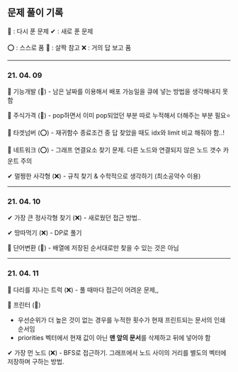 ## 문제 풀이 기록

🔄 : 다시 푼 문제   ✔ : 새로 푼 문제 </br></br>
⭕ : 스스로 품  🔺 : 살짝 참고   ❌ : 거의 답 보고 품

----------------------------------------------

### 21. 04. 09
🔄 기능개발 (🔺) - 남은 날짜를 이용해서 배포 가능일을 큐에 넣는 방법을 생각해내지 못함

🔄 주식가격 (🔺) - pop하면서 이미 pop되었던 부분 따로 누적해서 더해주는 부분 필요⭐

🔄 타겟넘버 (⭕) - 재귀함수 종료조건 중 답 찾았을 때도 idx와 limit 비교 해줘야 함..! 

🔄 네트워크 (⭕) - 그래프 연결요소 찾기 문제. 다른 노드와 연결되지 않은 노드 갯수 카운트 주의

✔ 멀쩡한 사각형 (❌) - 규칙 찾기 & 수학적으로 생각하기 (최소공약수 이용)

------------------------------------------------

### 21. 04. 10
✔ 가장 큰 정사각형 찾기 (❌) - 새로웠던 접근 방법..

✔ 땅따먹기 (❌) - DP로 풀기

🔄 단어변환 (🔺) - 배열에 저장된 순서대로만 찾을 수 있는 것은 아님

------------------------------------------------

### 21. 04. 11
🔄 다리를 지나는 트럭 (❌) - 풀 때마다 접근이 어려운 문제,,

🔄 프린터 (🔺) 
- 우선순위가 더 높은 것이 없는 경우를 누적한 횟수가 현재 프린트되는 문서의 인쇄순서임 
- priorities 벡터에서 현재 값이 아닌 **맨 앞의 문서**를 삭제하고 뒤에 넣어야 함

✔ 가장 먼 노드 (❌) - BFS로 접근하기. 그래프에서 노드 사이의 거리를 별도의 벡터에 저장하며 구하는 방법.
